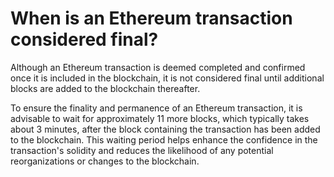 # When is an Ethereum transaction considered final?

Although an Ethereum transaction is deemed completed and confirmed once it is included in the blockchain, it is not considered final until additional blocks are added to the blockchain thereafter.

To ensure the finality and permanence of an Ethereum transaction, it is advisable to wait for approximately 11 more blocks, which typically takes about 3 minutes, after the block containing the transaction has been added to the blockchain. This waiting period helps enhance the confidence in the transaction's solidity and reduces the likelihood of any potential reorganizations or changes to the blockchain.






